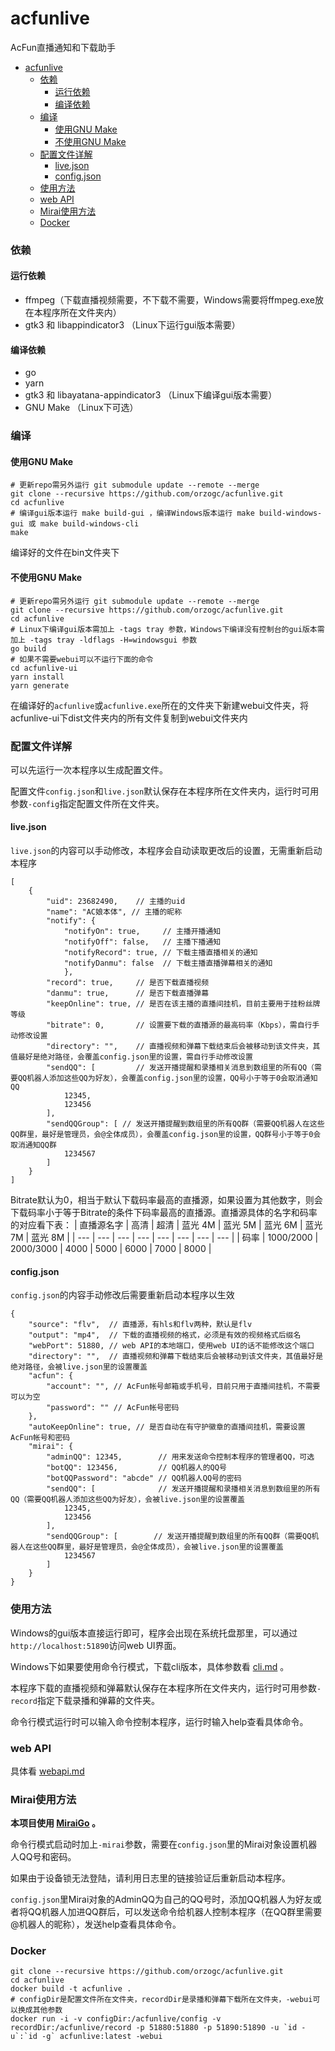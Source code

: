# acfunlive
AcFun直播通知和下载助手

* [acfunlive](#acfunlive)
    * [依赖](#依赖)
      * [运行依赖](#运行依赖)
      * [编译依赖](#编译依赖)
    * [编译](#编译)
      * [使用GNU Make](#使用gnu-make)
      * [不使用GNU Make](#不使用gnu-make)
    * [配置文件详解](#配置文件详解)
      * [live\.json](#livejson)
      * [config\.json](#configjson)
    * [使用方法](#使用方法)
    * [web API](#web-api)
    * [Mirai使用方法](#mirai使用方法)
    * [Docker](#docker)

### 依赖
#### 运行依赖
* ffmpeg（下载直播视频需要，不下载不需要，Windows需要将ffmpeg.exe放在本程序所在文件夹内）
* gtk3 和 libappindicator3 （Linux下运行gui版本需要）

#### 编译依赖
* go
* yarn
* gtk3 和 libayatana-appindicator3 （Linux下编译gui版本需要）
* GNU Make （Linux下可选）

### 编译
#### 使用GNU Make
```
# 更新repo需另外运行 git submodule update --remote --merge
git clone --recursive https://github.com/orzogc/acfunlive.git
cd acfunlive
# 编译gui版本运行 make build-gui ，编译Windows版本运行 make build-windows-gui 或 make build-windows-cli
make
```
编译好的文件在bin文件夹下

#### 不使用GNU Make
```
# 更新repo需另外运行 git submodule update --remote --merge
git clone --recursive https://github.com/orzogc/acfunlive.git
cd acfunlive
# Linux下编译gui版本需加上 -tags tray 参数，Windows下编译没有控制台的gui版本需加上 -tags tray -ldflags -H=windowsgui 参数
go build
# 如果不需要webui可以不运行下面的命令
cd acfunlive-ui
yarn install
yarn generate
```
在编译好的`acfunlive`或`acfunlive.exe`所在的文件夹下新建webui文件夹，将acfunlive-ui下dist文件夹内的所有文件复制到webui文件夹内

### 配置文件详解
可以先运行一次本程序以生成配置文件。

配置文件`config.json`和`live.json`默认保存在本程序所在文件夹内，运行时可用参数`-config`指定配置文件所在文件夹。

#### live.json
`live.json`的内容可以手动修改，本程序会自动读取更改后的设置，无需重新启动本程序
```
[
    {
        "uid": 23682490,    // 主播的uid
        "name": "AC娘本体", // 主播的昵称
        "notify": {
            "notifyOn": true,     // 主播开播通知
            "notifyOff": false,   // 主播下播通知
            "notifyRecord": true, // 下载主播直播相关的通知
            "notifyDanmu": false  // 下载主播直播弹幕相关的通知
            },
        "record": true,     // 是否下载直播视频
        "danmu": true,      // 是否下载直播弹幕
        "keepOnline": true, // 是否在该主播的直播间挂机，目前主要用于挂粉丝牌等级
        "bitrate": 0,       // 设置要下载的直播源的最高码率（Kbps），需自行手动修改设置
        "directory": "",    // 直播视频和弹幕下载结束后会被移动到该文件夹，其值最好是绝对路径，会覆盖config.json里的设置，需自行手动修改设置
        "sendQQ": [         // 发送开播提醒和录播相关消息到数组里的所有QQ（需要QQ机器人添加这些QQ为好友），会覆盖config.json里的设置，QQ号小于等于0会取消通知QQ
            12345,
            123456
        ],
        "sendQQGroup": [ // 发送开播提醒到数组里的所有QQ群（需要QQ机器人在这些QQ群里，最好是管理员，会@全体成员），会覆盖config.json里的设置，QQ群号小于等于0会取消通知QQ群
            1234567
        ]
    }
]
```
Bitrate默认为0，相当于默认下载码率最高的直播源，如果设置为其他数字，则会下载码率小于等于Bitrate的条件下码率最高的直播源。直播源具体的名字和码率的对应看下表：
| 直播源名字 | 高清 | 超清 | 蓝光 4M | 蓝光 5M | 蓝光 6M | 蓝光 7M | 蓝光 8M |
| --- | --- | --- | --- | --- | --- | --- | --- |
| 码率 | 1000/2000 | 2000/3000 | 4000 | 5000 | 6000 | 7000 | 8000 |

#### config.json
`config.json`的内容手动修改后需要重新启动本程序以生效
```
{
    "source": "flv",  // 直播源，有hls和flv两种，默认是flv
    "output": "mp4",  // 下载的直播视频的格式，必须是有效的视频格式后缀名
    "webPort": 51880, // web API的本地端口，使用web UI的话不能修改这个端口
    "directory": "",  // 直播视频和弹幕下载结束后会被移动到该文件夹，其值最好是绝对路径，会被live.json里的设置覆盖
    "acfun": {
        "account": "", // AcFun帐号邮箱或手机号，目前只用于直播间挂机，不需要可以为空
        "password": "" // AcFun帐号密码
    },
    "autoKeepOnline": true, // 是否自动在有守护徽章的直播间挂机，需要设置AcFun帐号和密码
    "mirai": {
        "adminQQ": 12345,        // 用来发送命令控制本程序的管理者QQ，可选
        "botQQ": 123456,         // QQ机器人的QQ号
        "botQQPassword": "abcde" // QQ机器人QQ号的密码
        "sendQQ": [              // 发送开播提醒和录播相关消息到数组里的所有QQ（需要QQ机器人添加这些QQ为好友），会被live.json里的设置覆盖
            12345,
            123456
        ],
        "sendQQGroup": [        // 发送开播提醒到数组里的所有QQ群（需要QQ机器人在这些QQ群里，最好是管理员，会@全体成员），会被live.json里的设置覆盖
            1234567
        ]
    }
}
```

### 使用方法
Windows的gui版本直接运行即可，程序会出现在系统托盘那里，可以通过`http://localhost:51890`访问web UI界面。

Windows下如果要使用命令行模式，下载cli版本，具体参数看 [cli.md](https://github.com/orzogc/acfunlive/blob/master/doc/cli.md) 。

本程序下载的直播视频和弹幕默认保存在本程序所在文件夹内，运行时可用参数`-record`指定下载录播和弹幕的文件夹。

命令行模式运行时可以输入命令控制本程序，运行时输入help查看具体命令。

### web API
具体看 [webapi.md](https://github.com/orzogc/acfunlive/blob/master/doc/webapi.md)

### Mirai使用方法
**本项目使用 [MiraiGo](https://github.com/Mrs4s/MiraiGo) 。**

命令行模式启动时加上`-mirai`参数，需要在`config.json`里的Mirai对象设置机器人QQ号和密码。

如果由于设备锁无法登陆，请利用日志里的链接验证后重新启动本程序。

`config.json`里Mirai对象的AdminQQ为自己的QQ号时，添加QQ机器人为好友或者将QQ机器人加进QQ群后，可以发送命令给机器人控制本程序（在QQ群里需要@机器人的昵称），发送help查看具体命令。

### Docker
```
git clone --recursive https://github.com/orzogc/acfunlive.git
cd acfunlive
docker build -t acfunlive .
# configDir是配置文件所在文件夹，recordDir是录播和弹幕下载所在文件夹，-webui可以换成其他参数
docker run -i -v configDir:/acfunlive/config -v recordDir:/acfunlive/record -p 51880:51880 -p 51890:51890 -u `id -u`:`id -g` acfunlive:latest -webui
```
